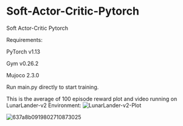 # Soft-Actor-Critic-Pytorch
Soft Actor-Critic Pytorch

Requirements: 

PyTorch v1.13

Gym v0.26.2

Mujoco 2.3.0

Run main.py directly to start training.

This is the average of 100 episode reward plot and video running on LunarLander-v2 Environment:
![LunarLander-v2-Plot](https://user-images.githubusercontent.com/29249318/202924171-180c427e-b6cb-448f-98c1-61df02d44854.png)


![637a8b0919802710873025](https://user-images.githubusercontent.com/29249318/202924145-19f88304-bab8-4827-a52c-4dbf8dd4b5d9.gif)
